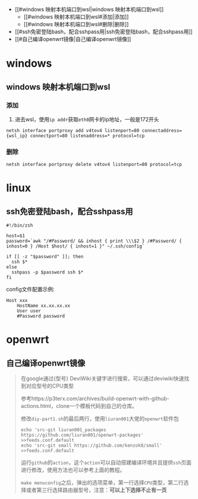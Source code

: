 - [[#windows 映射本机端口到wsl|windows 映射本机端口到wsl]]
	- [[#windows 映射本机端口到wsl#添加|添加]]
	- [[#windows 映射本机端口到wsl#删除|删除]]
- [[#ssh免密登陆bash，配合sshpass用|ssh免密登陆bash，配合sshpass用]]
- [[#自己编译openwrt镜像|自己编译openwrt镜像]]

# windows

## windows 映射本机端口到wsl

### 添加

1. 进去wsl，使用`ip addr`获取`eth0`网卡的ip地址，一般是172开头

`netsh interface portproxy add v4tov4 listenport=80 connectaddress={wsl_ip} connectport=80 listenaddress=* protocol=tcp`

### 删除

`netsh interface portproxy delete v4tov4 listenport=80 protocol=tcp`

# linux

## ssh免密登陆bash，配合sshpass用

```
#!/bin/zsh

host=$1
password=`awk "/#Password/ && inhost { print \\\$2 } /#Password/ { inhost=0 } /Host $host/ { inhost=1 }" ~/.ssh/config`

if [[ -z "$password" ]]; then
  ssh $*
else
  sshpass -p $password ssh $*
fi
```

config文件配置示例:

```
Host xxx
    HostName xx.xx.xx.xx
    User user
    #Password password
```

# openwrt

## 自己编译openwrt镜像

> 在google通过{型号} DeviWiki关键字进行搜索，可以通过deviwiki快速找到对应型号的CPU类型
> 
> 
> 参考https://p3terx.com/archives/build-openwrt-with-github-actions.html，clone一个模板代码到自己的仓库。
> 
> 修改`diy-part1.sh`的最后两行，使用`liuran001`大佬的`openwrt`软件包
> 
> ```
> echo 'src-git liuran001_packages https://github.com/liuran001/openwrt-packages' >>feeds.conf.default
> echo 'src-git small https://github.com/kenzok8/small' >>feeds.conf.default
> ```
> 
> 运行`github`的`action`，这个`action`可以自动搭建编译环境并且提供`ssh`页面进行修改，使用方法也可以参考上面的教程。
> 
> `make menuconfig`之后，弹出的选项菜单，第一行选择`CPU`类型，第二行选择或者第三行选择路由器型号，注意：**可以上下选择不止有一页**